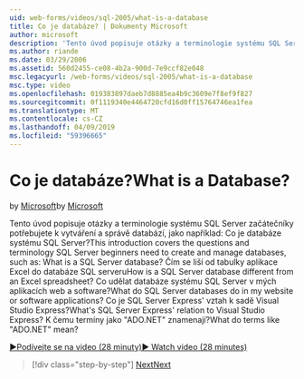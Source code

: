 ```yaml
---
uid: web-forms/videos/sql-2005/what-is-a-database
title: Co je databáze? | Dokumenty Microsoft
author: microsoft
description: 'Tento úvod popisuje otázky a terminologie systému SQL Server začátečníky potřebujete k vytváření a správě databází, jako například: Co je databáze systému SQL Server? Jak...'
ms.author: riande
ms.date: 03/29/2006
ms.assetid: 560d2455-ce08-4b2a-900d-7e9ccf82e048
msc.legacyurl: /web-forms/videos/sql-2005/what-is-a-database
msc.type: video
ms.openlocfilehash: 019383897daeb7d8885ea4b9c3609e7f8ef9f827
ms.sourcegitcommit: 0f1119340e4464720cfd16d0ff15764746ea1fea
ms.translationtype: MT
ms.contentlocale: cs-CZ
ms.lasthandoff: 04/09/2019
ms.locfileid: "59396665"
---
```

# <a name="what-is-a-database"></a><span data-ttu-id="8e27d-105">Co je databáze?</span><span class="sxs-lookup"><span data-stu-id="8e27d-105">What is a Database?</span></span>

<span data-ttu-id="8e27d-106">by [Microsoft](https://github.com/microsoft)</span><span class="sxs-lookup"><span data-stu-id="8e27d-106">by [Microsoft](https://github.com/microsoft)</span></span>

<span data-ttu-id="8e27d-107">Tento úvod popisuje otázky a terminologie systému SQL Server začátečníky potřebujete k vytváření a správě databází, jako například: Co je databáze systému SQL Server?</span><span class="sxs-lookup"><span data-stu-id="8e27d-107">This introduction covers the questions and terminology SQL Server beginners need to create and manage databases, such as: What is a SQL Server database?</span></span> <span data-ttu-id="8e27d-108">Čím se liší od tabulky aplikace Excel do databáze SQL serveru</span><span class="sxs-lookup"><span data-stu-id="8e27d-108">How is a SQL Server database different from an Excel spreadsheet?</span></span> <span data-ttu-id="8e27d-109">Co udělat databáze systému SQL Server v mých aplikacích web a software?</span><span class="sxs-lookup"><span data-stu-id="8e27d-109">What do SQL Server databases do in my website or software applications?</span></span> <span data-ttu-id="8e27d-110">Co je SQL Server Express' vztah k sadě Visual Studio Express?</span><span class="sxs-lookup"><span data-stu-id="8e27d-110">What's SQL Server Express' relation to Visual Studio Express?</span></span> <span data-ttu-id="8e27d-111">K čemu termíny jako "ADO.NET" znamenají?</span><span class="sxs-lookup"><span data-stu-id="8e27d-111">What do terms like "ADO.NET" mean?</span></span>

[<span data-ttu-id="8e27d-112">&#9654;Podívejte se na video (28 minuty)</span><span class="sxs-lookup"><span data-stu-id="8e27d-112">&#9654; Watch video (28 minutes)</span></span>](https://channel9.msdn.com/Blogs/ASP-NET-Site-Videos/what-is-a-database)

> [!div class="step-by-step"]
> [<span data-ttu-id="8e27d-113">Next</span><span class="sxs-lookup"><span data-stu-id="8e27d-113">Next</span></span>](understanding-database-tables-and-records.md)
